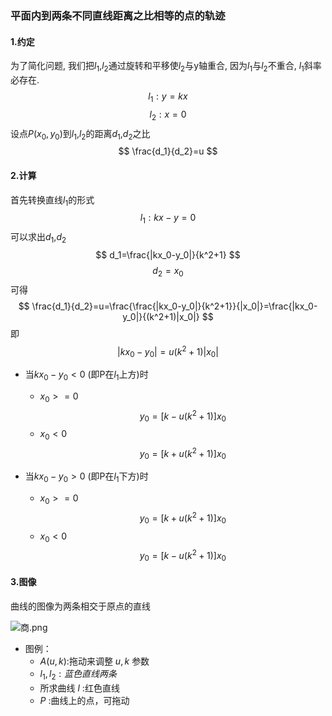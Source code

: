 ﻿
### 平面内到两条不同直线距离之比相等的点的轨迹
#### 1.约定
为了简化问题, 我们把$l_1$,$l_2$通过旋转和平移使$l_2$与y轴重合, 因为$l_1$与$l_2$不重合, $l_1$斜率必存在.
$$
l_1:y=kx
$$
$$
l_2:x=0
$$
设点$P(x_0,y_0)$到$l_1$,$l_2$的距离$d_1$,$d_2$之比
$$
\frac{d_1}{d_2}=u
$$
#### 2.计算
首先转换直线$l_1$的形式
$$
l_1:kx-y=0
$$
可以求出$d_1$,$d_2$
$$
d_1=\frac{|kx_0-y_0|}{k^2+1}
$$
$$
d_2=x_0
$$
可得
$$
\frac{d_1}{d_2}=u=\frac{\frac{|kx_0-y_0|}{k^2+1}}{|x_0|}=\frac{|kx_0-y_0|}{(k^2+1)|x_0|}
$$
即
$$
|kx_0-y_0|=u(k^2+1)|x_0|
$$
- 当$kx_0-y_0<0$ (即P在$l_1$上方)时
   - $x_0>=0$
$$
y_0=[k-u(k^2+1)]x_0
$$
  - $x_0<0$
$$
y_0=[k+u(k^2+1)]x_0
$$


- 当$kx_0-y_0>0$ (即P在$l_1$下方)时

  - $x_0>=0$
$$
y_0=[k+u(k^2+1)]x_0
$$
  - $x_0<0$
  $$
y_0=[k-u(k^2+1)]x_0
$$

#### 3.图像

曲线的图像为两条相交于原点的直线

![商.png](商.png)

- 图例：
  + $A(u,k)$:拖动来调整 $u,k$ 参数
  + $l_1,l_2:蓝色直线两条$
  + 所求曲线 $l$ :红色直线
  + $P$ :曲线上的点，可拖动



